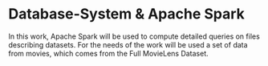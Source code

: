 # Database-System & Apache Spark
In this work, Apache Spark will be used to compute detailed queries on files describing datasets.
For the needs of the work will be used a set of data from movies, which
comes from the Full MovieLens Dataset.
